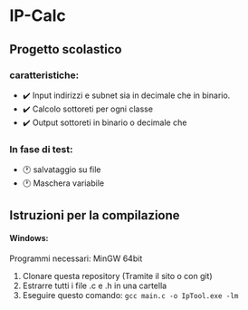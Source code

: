
# IP-Calc
## Progetto scolastico
### caratteristiche:
* ✔️ Input indirizzi e subnet sia in decimale che in binario.
* ✔️ Calcolo sottoreti per ogni classe
* ✔️ Output sottoreti in binario o decimale che
### In fase di test:
* 🕐 salvataggio su file
* 🕐 Maschera variabile
## Istruzioni per la compilazione
#### Windows:
Programmi necessari: MinGW 64bit
 1. Clonare questa repository (Tramite il sito o con git)
 2. Estrarre tutti i file .c e .h in una cartella
 4. Eseguire questo comando: `gcc main.c -o IpTool.exe -lm`
